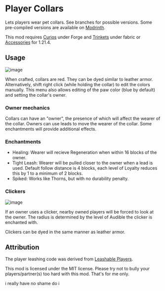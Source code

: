 # Player Collars

Lets players wear pet collars. See branches for possible versions. Some pre-compiled versions are available on [Modrinth](https://modrinth.com/mod/leashable-collars).

This mod requires [Curios](https://www.curseforge.com/minecraft/mc-mods/curios) under Forge and [Trinkets](https://modrinth.com/mod/trinkets) under fabric or [Accessories](https://modrinth.com/mod/accessories) for 1.21.4.

## Usage

![image](https://github.com/user-attachments/assets/d1c56231-384e-450e-b7c2-a873d78a7cbe)


When crafted, collars are red. They can be dyed similar to leather armor. Alternatively, shift right click (while holding the collar) to edit the colors manually. This menu also allows editing of the paw color (blue by default) and setting the collar's owner.

### Owner mechanics

Collars can have an "owner", the presence of which will affect the wearer of the collar. Owners can use leads to move the wearer of the collar. Some enchantments will provide additional effects.

### Enchantments

- Healing: Wearer will recieve Regeneration when within 16 blocks of the owner.
- Tight Leash: Wearer will be pulled closer to the owner when a lead is used. Default follow distance is 4 blocks, each level of Loyalty reduces this by 1 to a minimum of 2 blocks.
- Spiked: Works like Thorns, but with no durability penalty.

### Clickers

![image](https://github.com/user-attachments/assets/909ef7e4-bdde-483f-8718-443c7ca7bad7)



If an owner uses a clicker, nearby owned players will be forced to look at the owner. The radius is determined by the level of Audible the clicker is enchanted with.

Clickers can be dyed in the same manner as leather armor.

## Attribution

The player leashing code was derived from [Leashable Players](https://modrinth.com/mod/leashable-players).

This mod is licensed under the MIT license. Please try not to bully your players/partner(s) too hard with this mod. That's for me only.

i really have no shame do i
